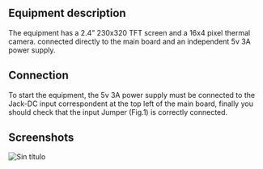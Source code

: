 ## Equipment description
The equipment has a 2.4” 230x320 TFT screen and a 16x4 pixel thermal camera.
connected directly to the main board and an independent 5v 3A power supply.
## Connection
To start the equipment, the 5v 3A power supply must be connected to the Jack-DC input
correspondent at the top left of the main board, finally you should check
that the input Jumper (Fig.1) is correctly connected.

## Screenshots
![Sin título](https://user-images.githubusercontent.com/117228370/232904213-d81561f2-6446-4a92-93fd-a7fd56af7e78.png)
